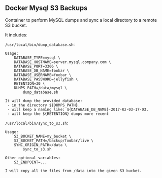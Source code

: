 Docker Mysql S3 Backups
-----------------------

Container to perform MySQL dumps and sync a local directory to a remote S3 bucket.

It includes:


`/usr/local/bin/dump_database.sh`:

```
Usage:
	DATABASE_TYPE=mysql \
	DATABASE_HOSTNAME=server.mysql.company.com \
	DATABASE_PORT=3306 \
	DATABASE_DB_NAME=foobar \
	DATABASE_USERNAME=foobar \
	DATABASE_PASSWORD=jellyfish \
	RETENTION=30 \
	DUMPS_PATH=/data/mysql \
		dump_database.sh

It will dump the provided database:
 - in the directory ${DUMPS_PATH}.
 - will keep a naming like: ${DATABASE_DB_NAME}-2017-02-03-17-03.
 - will keep the ${RETENTION} dumps more recent
```

`/usr/local/bin/sync_to_s3.sh`:

```
Usage:
	S3_BUCKET_NAME=my_bucket \
	S3_BUCKET_PATH=/backup/foobar/live \
	SYNC_ORIGIN_PATH=/data \
		sync_to_s3.sh

Other optional variables:
	S3_ENDPOINT=...

I will copy all the files from /data into the given S3 bucket.
```


